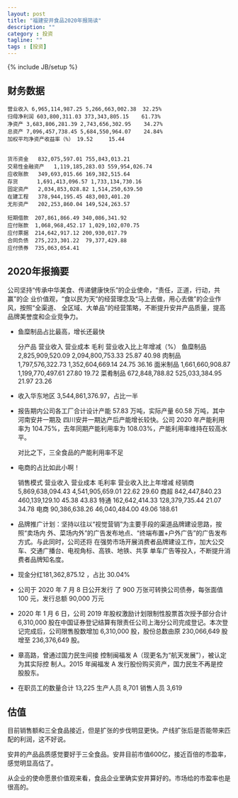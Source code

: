 ```yaml
---
layout: post
title: "福建安井食品2020年报简读"
description: ""
category : 投资
tagline: ""
tags : [投资]
---
```

{% include JB/setup %}

## 财务数据
    营业收入 6,965,114,987.25 5,266,663,002.38  32.25%
    归母净利润 603,800,311.03 373,343,805.15    61.73%
    净资产 3,683,806,281.39 2,743,656,302.95    34.27%
    总资产 7,096,457,738.45 5,684,550,964.07    24.84%
    加权平均净资产收益率（%） 19.52     15.44


    货币资金   832,075,597.01 755,843,013.21
    交易性金融资产   1,119,185,283.03 559,954,026.74
    应收账款   349,693,015.66 169,382,515.64
    存货      1,691,413,096.57 1,733,134,730.16
    固定资产   2,034,853,028.82 1,514,250,639.50
    在建工程   378,944,195.45 483,003,401.20
    无形资产   202,253,860.04 149,524,263.57

    短期借款  207,861,866.49 340,086,341.92
    应付账款  1,068,968,452.17 1,029,102,070.75
    应付票据  214,642,917.12 200,930,017.79
    合同负债  275,223,301.22  79,377,429.88
    应付债券  735,063,054.41


## 2020年报摘要
公司坚持“传承中华美食、传递健康快乐”的企业使命，“责任，正道，行动，共赢”的企
业价值观，“食以民为天”的经营理念及“马上去做，用心去做”的企业作风，按照“全渠道、
全区域、大单品”的经营策略，不断提升安井产品质量，提高品牌美誉度和企业竞争力。

* 鱼糜制品占比最高，增长还最快

    分产品  营业收入    营业成本        毛利       营业收入比上年增减（%）
    鱼糜制品 2,825,909,520.09 2,094,800,753.33  25.87 40.98 
    肉制品 1,797,576,322.73 1,352,604,669.14    24.75 36.16 
    面米制品 1,661,660,908.87 1,199,770,497.61  27.80 19.72 
    菜肴制品 672,848,788.82 525,033,384.95      21.97 23.26 

* 收入华东地区 3,544,861,376.97，占比一半

* 报告期内公司各工厂合计设计产能 57.83 万吨，实际产量 60.58 万吨，其中河南安井一期及
四川安井一期达产后产能增长较快。公司 2020 年产能利用率为 104.75%，去年同期产能利用率为
108.03%，产能利用率维持在较高水平。

    对比之下，三全食品的产能利用率不足


* 电商的占比如此小啊！

    销售模式 营业收入 营业成本  毛利率  营业收入比上年增减
    经销商 5,869,638,094.43	 4,541,905,659.01 22.62     29.60 
    商超 842,447,840.23	    460,139,129.10 45.38        43.83 
    特通 162,642,414.33	    128,379,735.44 21.07        34.78 
    电商 90,386,638.26	    46,040,484.00 49.06         188.61 


* 品牌推广计划：坚持以往以“视觉营销”为主要手段的渠道品牌建设思路，按照“卖场内
外、菜场内外”的广告发布地点、“终端布置+户外广告”的广告发布方式。与此同时，公司还将
在强势市场开展消费者品牌建设工作，加大公交车、交通广播台、电视角标、高铁、地铁、共享
单车广告等投入，不断提升消费者品牌知名度。

* 现金分红181,362,875.12 ，占比 30.04%

* 公司于 2020 年 7 月 8 日公开发行
了 900 万张可转换公司债券，每张面值 100 元，发行总额 90,000 万元

* 2020 年 1 月 6 日，公司 2019 年股权激励计划限制性股票首次授予部分合计 6,310,000
股在中国证券登记结算有限责任公司上海分公司完成登记。本次登记完成后，公司限售股数增加
6,310,000 股，股份总数由原 230,066,649 股增至 236,376,649 股。

* 章高路，曾通过国力民生间接
控制闽福发 A（现更名为“航天发展”），被认定为其实际控
制人。2015 年闽福发 A 发行股份购买资产，国力民生不再是控
股股东。

* 在职员工的数量合计 13,225
生产人员 8,701
销售人员 3,619


## 估值

目前销售额和三全食品接近，但是扩张的步伐明显更快。产线扩张后是否能带来匹配的利润，这不好说。

安井的产品品质感觉要好于三全食品。安井目前市值600亿，接近百倍的市盈率，感觉明显高估了。

从企业的使命愿景价值观来看，食品企业里确实安井算好的。市场给的市盈率也是很高的。